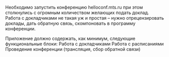 Необходимо запустить конференцию helloconf.mts.ru при этом столкнулись с огромным количеством желающих подать доклад. 
Работа с докладчиками не такая уж и простая – нужно отрецензировать доклады, дать обратную связь, скомпоновать в программу конференции.

Приложение должно сoдержать, как минимум, следующие функциональные блоки:
Работа с докладчиками
Работа с расписаниями
Проведение конференции (трансляция, сбор обратной связи)